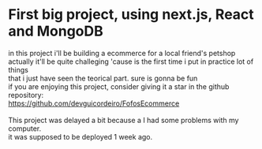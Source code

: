 # First big project, using next.js, React and MongoDB </br>
in this project i'll be building a ecommerce for a local friend's petshop </br>
actually it'll be quite challeging 'cause is the first time i put in practice lot of things</br>
that i just have seen the teorical part. sure is gonna be fun</br>
if you are enjoying this project, consider giving it a star in the github repository:</br>
https://github.com/devguicordeiro/FofosEcommerce
</br>
</br>
This project was delayed a bit because a I had some problems with my computer. </br>
it was supposed to be deployed 1 week ago.
